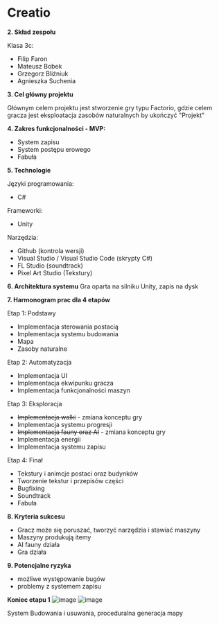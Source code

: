 # Creatio
  
**2. Skład zespołu**

Klasa 3c:

  * Filip Faron
  * Mateusz Bobek
  * Grzegorz Bliźniuk
  * Agnieszka Suchenia

**3. Cel główny projektu**

  Głównym celem projektu jest stworzenie gry typu Factorio, gdzie celem gracza jest eksploatacja zasobów naturalnych by ukończyć "Projekt"

**4. Zakres funkcjonalności - MVP:**

  *	System zapisu
  *	System postępu erowego
  * Fabuła

**5. Technologie**

Języki programowania:

  *	C#
  
Frameworki:

  *	Unity
  
Narzędzia:

  *	Github (kontrola wersji)
  *	Visual Studio / Visual Studio Code (skrypty C#)
  *	FL Studio (soundtrack)
  *	Pixel Art Studio (Tekstury)


**6. Architektura systemu**
  Gra oparta na silniku Unity, zapis na dysk

 
**7. Harmonogram prac dla 4 etapów**

  Etap 1: Podstawy

  *	Implementacja sterowania postacią
  *	Implementacja systemu budowania
  *	Mapa
  *	Zasoby naturalne


  Etap 2: Automatyzacja

  * Implementacja UI
  *	Implementacja ekwipunku gracza
  *	Implementacja funkcjonalności maszyn


  Etap 3: Eksploracja

  *	~~Implementacja walki~~ - zmiana konceptu gry
  *	Implementacja systemu progresji
  *	~~Implementacja fauny oraz AI~~ - zmiana konceptu gry
  *	Implementacja energii
  * Implementacja systemu zapisu


  Etap 4: Finał

  *	Tekstury i animcje postaci oraz budynków
  * Tworzenie tekstur i przepisów części
  *	Bugfixing
  *	Soundtrack
  *	Fabuła

**8. Kryteria sukcesu**

  *	Gracz może się poruszać, tworzyć narzędzia i stawiać maszyny
  *	Maszyny produkują itemy
  *	AI fauny działa
  *	Gra działa

**9. Potencjalne ryzyka**
   
  *	możliwe występowanie bugów
  *	problemy z systemem zapisu


**Koniec etapu 1**
![image](https://github.com/user-attachments/assets/c32f4f9d-a634-4ae4-9549-086c5578debd)
![image](https://github.com/user-attachments/assets/2116b44d-ede2-49e7-a199-e079a9eeba65)

System Budowania i usuwania, proceduralna generacja mapy

